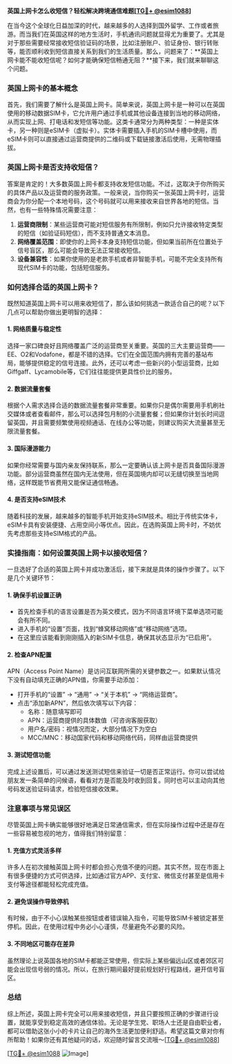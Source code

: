**英国上网卡怎么收短信？轻松解决跨境通信难题[[TG💪+ @esim1088](https://t.me/s/esim1088)]**

在当今这个全球化日益加深的时代，越来越多的人选择到国外留学、工作或者旅游。而当我们在英国这样的地方生活时，手机通讯问题就显得尤为重要了。尤其是对于那些需要经常接收短信验证码的场景，比如注册账户、验证身份、银行转账等，能否顺利收到短信直接关系到我们的生活质量。那么，问题来了：**英国上网卡能不能收短信呢？如何才能确保短信畅通无阻？**接下来，我们就来聊聊这个问题。

### 英国上网卡的基本概念

首先，我们需要了解什么是英国上网卡。简单来说，英国上网卡是一种可以在英国使用的移动数据SIM卡，它允许用户通过手机或其他设备连接到当地的移动网络，从而实现上网、打电话和发短信等功能。这类卡通常分为两种类型：一种是实体卡，另一种则是eSIM卡（虚拟卡）。实体卡需要插入手机的SIM卡槽中使用，而eSIM卡则可以直接通过运营商提供的二维码或下载链接激活后使用，无需物理插拔。

### 英国上网卡是否支持收短信？

答案是肯定的！大多数英国上网卡都支持收发短信功能。不过，这取决于你所购买的具体产品以及运营商的服务政策。一般来说，当你购买一张英国上网卡时，运营商会为你分配一个本地号码，这个号码就可以用来接收来自世界各地的短信。当然，也有一些特殊情况需要注意：

1. **运营商限制**：某些运营商可能对短信服务有所限制，例如只允许接收特定类型的短信（如验证码短信），而不支持普通文本消息。
2. **网络覆盖范围**：即使你的上网卡本身支持短信功能，但如果当前所在位置处于信号盲区，那么可能会导致无法正常接收短信。
3. **设备兼容性**：如果你使用的是老款手机或者非智能手机，可能不完全支持所有现代SIM卡的功能，包括短信服务。

### 如何选择合适的英国上网卡？

既然知道英国上网卡可以用来收短信了，那么该如何挑选一款适合自己的呢？以下几点可以帮助你做出更明智的选择：

#### 1. 网络质量与稳定性
选择一家口碑良好且网络覆盖广泛的运营商至关重要。英国的三大主要运营商——EE、O2和Vodafone，都是不错的选择。它们在全国范围内拥有完善的基站布局，能够提供稳定的信号连接。此外，还可以考虑一些新兴的小型运营商，比如Giffgaff、Lycamobile等，它们往往能提供更具性价比的服务。

#### 2. 数据流量套餐
根据个人需求选择合适的数据流量套餐非常重要。如果你只是偶尔需要用手机刷社交媒体或者查看邮件，那么可以选择包月制的小流量套餐；但如果你计划长时间逗留英国，并且需要频繁使用视频通话、在线办公等功能，则建议购买大流量甚至无限流量套餐。

#### 3. 国际漫游能力
如果你经常需要与国内亲友保持联系，那么一定要确认该上网卡是否具备国际漫游功能。部分运营商虽然在国内无法使用，但在英国境内却可以无缝切换至当地网络，这样既能节省费用又能保证通信畅通。

#### 4. 是否支持eSIM技术
随着科技的发展，越来越多的智能手机开始支持eSIM技术。相比于传统实体卡，eSIM卡具有安装便捷、占用空间小等优点。因此，在选购英国上网卡时，不妨优先考虑那些支持eSIM格式的产品。

### 实操指南：如何设置英国上网卡以接收短信？

一旦选好了合适的英国上网卡并成功激活后，接下来就是具体的操作步骤了。以下是几个关键环节：

#### 1. 确保手机设置正确
- 首先检查手机的语言设置是否为英文模式，因为不同语言环境下菜单选项可能会有所不同。
- 进入手机的“设置”页面，找到“蜂窝移动网络”或“移动网络”选项。
- 在这里应该能看到刚刚插入的新SIM卡信息，确保其状态显示为“已启用”。

#### 2. 检查APN配置
APN（Access Point Name）是访问互联网所需的关键参数之一。如果默认情况下没有自动填充正确的APN值，你需要手动添加：
- 打开手机的“设置” -> “通用” -> “关于本机” -> “网络运营商”。
- 点击“添加新APN”，然后依次填写以下内容：
  - 名称：随意填写即可
  - APN：运营商提供的具体数值（可咨询客服获取）
  - 用户名/密码：视情况而定，大部分情况下为空白
  - MCC/MNC：移动国家代码和移动网络代码，同样由运营商提供

#### 3. 测试短信功能
完成上述设置后，可以通过发送测试短信来验证一切是否正常运行。你可以尝试给朋友发一条简单的问候语，看看对方是否能及时收到回复。同时也可以主动向其他号码发送验证码请求，检验短信接收效果。

### 注意事项与常见误区

尽管英国上网卡确实能够很好地满足日常通信需求，但在实际操作过程中还是存在一些容易被忽视的地方，值得我们特别留意：

#### 1. 充值方式灵活多样
许多人在初次接触英国上网卡时都会担心充值不便的问题。其实不然，现在市面上有很多便捷的方式可供选择，比如通过官方APP、支付宝、微信支付甚至是信用卡支付等途径都能轻松完成充值。

#### 2. 避免误操作导致停机
有时候，由于不小心误触某些按钮或者错误输入指令，可能导致SIM卡被锁定甚至停机。因此，在使用过程中务必小心谨慎，尽量避免不必要的风险。

#### 3. 不同地区可能存在差异
虽然理论上说英国各地的SIM卡都能正常使用，但实际上某些偏远山区或者郊区可能会出现信号弱的情况。所以，在旅行期间最好提前规划好行程路线，避开信号盲区。

### 总结

综上所述，英国上网卡完全可以用来接收短信，并且只要按照正确的步骤进行设置，就能享受到稳定高效的通信体验。无论是学生党、职场人士还是自由职业者，都可以借助这张小小的卡片让自己的海外生活更加便利舒适。希望这篇文章对你有所帮助！如果你还有其他疑问的话，欢迎随时留言交流哦～[[TG💪+ @esim1088](https://t.me/s/esim1088)]

[[TG💪+ @esim1088](https://t.me/s/esim1088) ![Image](https://i.postimg.cc/4NQfJmqS/Snipaste-2025-05-13-00-14-12.png)]
